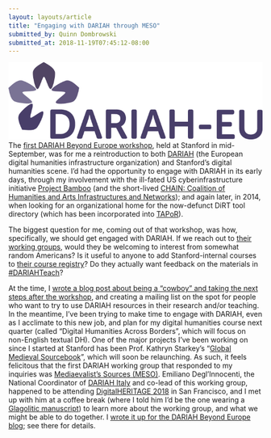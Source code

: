 ```yaml
---
layout: layouts/article
title: "Engaging with DARIAH through MESO"
submitted_by: Quinn Dombrowski
submitted_at: 2018-11-19T07:45:12-08:00
---
```


![](../post-images/DARIAH-EU-Logo-ohne-Unterschrift-RGB.png)
The [first DARIAH Beyond Europe workshop](https://dbe.hypotheses.org/workshops/stanford), held at Stanford in mid-September, was for me a reintroduction to both [DARIAH](https://www.dariah.eu/) (the European digital humanities infrastructure organization) and Stanford’s digital humanities scene. I’d had the opportunity to engage with DARIAH in its early days, through my involvement with the ill-fated US cyberinfrastructure initiative [Project Bamboo](http://www.projectbamboo.org/) (and the short-lived [CHAIN: Coalition of Humanities and Arts Infrastructures and Networks](https://mith.umd.edu/chain/)); and again later, in 2014, when looking for an organizational home for the now-defunct DiRT tool directory (which has been incorporated into [TAPoR](http://tapor.ca/home)).


The biggest question for me, coming out of that workshop, was how, specifically, we should get engaged with DARIAH. If we reach out to [their working groups](https://www.dariah.eu/activities/working-groups-list/), would they be welcoming to interest from somewhat random Americans? Is it useful to anyone to add Stanford-internal courses to [their course registry](https://registries.clarin-dariah.eu/courses/)? Do they actually want feedback on the materials in [#DARIAHTeach](https://teach.dariah.eu/)?



At the time, I [wrote a blog post about being a “cowboy” and taking the next steps after the workshop](https://dbe.hypotheses.org/1479), and creating a mailing list on the spot for people who want to try to use DARIAH resources in their research and/or teaching. In the meantime, I’ve been trying to make time to engage with DARIAH, even as I acclimate to this new job, and plan for my digital humanities course next quarter (called “Digital Humanities Across Borders”, which will focus on non-English textual DH). One of the major projects I’ve been working on since I started at Stanford has been Prof. Kathryn Starkey’s “[Global Medieval Sourcebook](http://sourcebook.stanford.edu/)”, which will soon be relaunching. As such, it feels felicitous that the first DARIAH working group that responded to my inquiries was [Mediaevalist’s Sources (MESO)](https://www.dariah.eu/activities/working-groups/meso-mediaevalists-sources-sustainability/). Emiliano Degl’Innocenti, the National Coordinator of [DARIAH Italy](http://it.dariah.eu/) and co-lead of this working group, happened to be attending [DigitalHERITAGE 2018](http://www.digitalheritage2018.org/) in San Francisco, and I met up with him at a coffee break (where I told him I’d be the one wearing a [Glagolitic manuscript](https://en.wikipedia.org/wiki/Codex_Assemanius)) to learn more about the working group, and what we might be able to do together. I [wrote it up for the DARIAH Beyond Europe blog](https://dbe.hypotheses.org/1899); see there for details.


